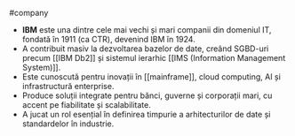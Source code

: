 #company

- **IBM** este una dintre cele mai vechi și mari companii din domeniul IT, fondată în 1911 (ca CTR), devenind IBM în 1924.
- A contribuit masiv la dezvoltarea bazelor de date, creând SGBD-uri precum [[IBM Db2]] și sistemul ierarhic [[IMS (Information Management System)]].
- Este cunoscută pentru inovații în [[mainframe]], cloud computing, AI și infrastructură enterprise.
- Produce soluții integrate pentru bănci, guverne și corporații mari, cu accent pe fiabilitate și scalabilitate.
- A jucat un rol esențial în definirea timpurie a arhitecturilor de date și standardelor în industrie.

